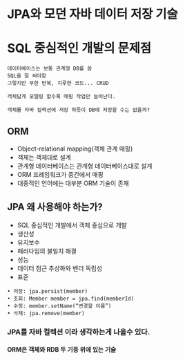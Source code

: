 # JPA와 모던 자바 데이터 저장 기술

# SQL 중심적인 개발의 문제점

~~~
데이터베이스는 보통 관계형 DB를 씀
SQL을 잘 써야함
그렇지만 무한 반복, 지루한 코드... CRUD

객체답게 모델링 할수록 매핑 작업만 늘어난다.

객체를 자바 컬렉션에 저장 하듯이 DB에 저장할 수는 없을까?
~~~

## ORM
- Object-relational mapping(객체 관계 매핑)
- 객체는 객체대로 설계
- 관계형 데이터베이스는 관계형 데이터베이스대로 설계
- ORM 프레임워크가 중간에서 매핑
- 대중적인 언어에는 대부분 ORM 기술이 존재

## JPA 왜 사용해야 하는가?
- SQL 중심적인 개발에서 객체 중심으로 개발
- 생산성
- 유지보수
- 패러다임의 불일치 해결
- 성능
- 데이터 접근 추상화와 벤더 독립성
- 표준
~~~
• 저장: jpa.persist(member)
• 조회: Member member = jpa.find(memberId) 
• 수정: member.setName(“변경할 이름”)
• 삭제: jpa.remove(member)
~~~

### JPA를 자바 컬렉션 이라 생각하는게 나을수 있다.

#### ORM은 객체와 RDB 두 기둥 위에 있는 기술



